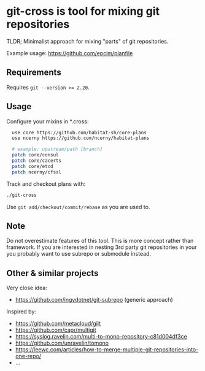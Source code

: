 
# git-cross is tool for mixing git repositories

TLDR;
Minimalist approach for mixing "parts" of git repositories.

Example usage: https://github.com/epcim/planfile

## Requirements

Requires `git --version >= 2.20`.

## Usage

Configure your mixins in *.cross:

```sh
  use core https://github.com/habitat-sh/core-plans
  use ncerny https://github.com/ncerny/habitat-plans

  # example: upstream/path [branch]
  patch core/consul
  patch core/cacerts
  patch core/etcd
  patch ncerny/cfssl
```

Track and checkout plans with:

```sh
./git-cross
```

Use `git add/checkout/commit/rebase` as you are used to.


## Note

Do not overestimate features of this tool. This is more concept rather than framework. If you are interested in nesting 3rd party git repositories in your you probably want to use subrepo or submodule instead.

## Other & similar projects

Very close idea:

 - https://github.com/ingydotnet/git-subrepo (generic approach)

Inspired by:

 - https://github.com/metacloud/gilt
 - https://github.com/capr/multigit
 - https://syslog.ravelin.com/multi-to-mono-repository-c81d004df3ce
 - https://github.com/unravelin/tomono
 - https://leewc.com/articles/how-to-merge-multiple-git-repositories-into-one-repo/
 - ...

